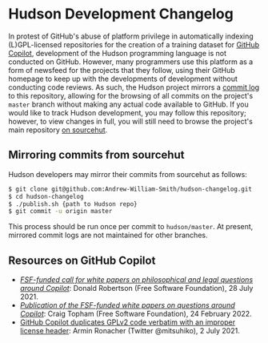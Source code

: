 # Hudson Development Changelog

In protest of GitHub's abuse of platform privilege in automatically indexing (L)GPL-licensed repositories for the creation of a training dataset for [GitHub Copilot](https://copilot.github.com/), development of the Hudson programming language is not conducted on GitHub.
However, many programmers use this platform as a form of newsfeed for the projects that they follow, using their GitHub homepage to keep up with the developments of development without conducting code reviews.
As such, the Hudson project mirrors a [commit log](https://github.com/Andrew-William-Smith/hudson-changelog/blob/master/master.log) to this repository, allowing for the browsing of all commits on the project's `master` branch without making any actual code available to GitHub.
If you would like to track Hudson development, you may follow this repository; however, to view changes in full, you will still need to browse the project's main repository [on sourcehut](https://git.sr.ht/~awsmith/hudson).

## Mirroring commits from sourcehut

Hudson developers may mirror their commits from sourcehut as follows:
```sh
$ git clone git@github.com:Andrew-William-Smith/hudson-changelog.git
$ cd hudson-changelog
$ ./publish.sh {path to Hudson repo}
$ git commit -u origin master
```
This process should be run once per commit to `hudson/master`.  At present, mirrored commit logs are not maintained for other branches.

## Resources on GitHub Copilot

- [*FSF-funded call for white papers on philosophical and legal questions around Copilot*](https://www.fsf.org/blogs/licensing/fsf-funded-call-for-white-papers-on-philosophical-and-legal-questions-around-copilot): Donald Robertson (Free Software Foundation), 28 July 2021.
- [*Publication of the FSF-funded white papers on questions around Copilot*](https://www.fsf.org/news/publication-of-the-fsf-funded-white-papers-on-questions-around-copilot): Craig Topham (Free Software Foundation), 24 February 2022.
- [GitHub Copilot duplicates GPLv2 code verbatim with an improper license header](https://twitter.com/mitsuhiko/status/1410886329924194309): Armin Ronacher (Twitter @mitsuhiko), 2 July 2021.
